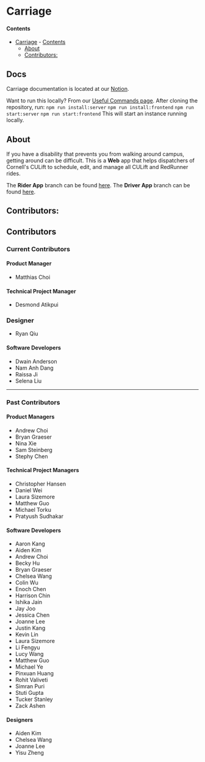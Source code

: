 # Carriage

#### Contents

- [Carriage](#carriage) - [Contents](#contents)
  - [About](#about)
  - [Contributors:](#contributors)

## Docs

Carriage documentation is located at our [Notion](https://dti-carriage.notion.site/DTI-Carriage-Wiki-e10ea27fa06f4cbbb3fcd57873d331e6).

Want to run this locally? From our [Useful Commands page](https://dti-carriage.notion.site/Useful-Commands-b20422d052b444d396b04a6df4debc07).
After cloning the repository, run:
`npm run install:server`
`npm run install:frontend`
`npm run start:server`
`npm run start:frontend`
This will start an instance running locally.

## About

If you have a disability that prevents you from walking around campus, getting around can be difficult. This is a **Web** app that helps dispatchers of Cornell's CULift to schedule, edit, and manage all CULift and RedRunner rides.

The **Rider App** branch can be found [here](https://github.com/cornell-dti/carriage-rider). The **Driver App** branch can be found [here](https://github.com/cornell-dti/carriage-driver).

## Contributors:

## Contributors

### Current Contributors

#### Product Manager

- Matthias Choi

#### Technical Project Manager

- Desmond Atikpui

### Designer

- Ryan Qiu

#### Software Developers

- Dwain Anderson
- Nam Anh Dang
- Raissa Ji
- Selena Liu

---

### Past Contributors

#### Product Managers

- Andrew Choi
- Bryan Graeser
- Nina Xie
- Sam Steinberg
- Stephy Chen

#### Technical Project Managers

- Christopher Hansen
- Daniel Wei
- Laura Sizemore
- Matthew Guo
- Michael Torku
- Pratyush Sudhakar

#### Software Developers

- Aaron Kang
- Aiden Kim
- Andrew Choi
- Becky Hu
- Bryan Graeser
- Chelsea Wang
- Colin Wu
- Enoch Chen
- Harrison Chin
- Ishika Jain
- Jay Joo
- Jessica Chen
- Joanne Lee
- Justin Kang
- Kevin Lin
- Laura Sizemore
- Li Fengyu
- Lucy Wang
- Matthew Guo
- Michael Ye
- Pinxuan Huang
- Rohit Valiveti
- Simran Puri
- Stuti Gupta
- Tucker Stanley
- Zack Ashen

#### Designers

- Aiden Kim
- Chelsea Wang
- Joanne Lee
- Yisu Zheng
